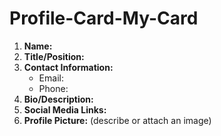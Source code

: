 # Profile-Card-My-Card

1. **Name:**
2. **Title/Position:**
3. **Contact Information:**
   - Email:
   - Phone:
4. **Bio/Description:**
5. **Social Media Links:**
6. **Profile Picture:** (describe or attach an image)